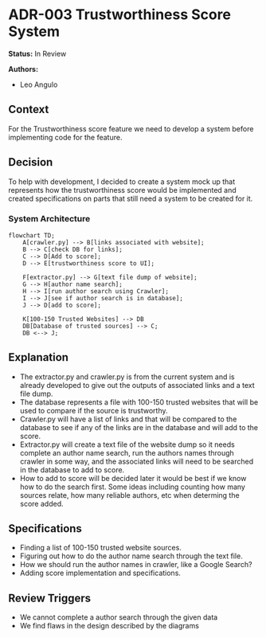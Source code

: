 # ADR-003 Trustworthiness Score System
**Status:** In Review

**Authors:**

- Leo Angulo

## Context

For the Trustworthiness score feature we need to develop a system before implementing code for the feature.

## Decision

To help with development, I decided to create a system mock up that represents how the trustworthiness score would be implemented and created specifications on parts
that still need a system to be created for it.

### System Architecture
```mermaid
flowchart TD;
    A[crawler.py] --> B[links associated with website];
    B --> C[check DB for links];
    C --> D[Add to score];
    D --> E[trustworthiness score to UI];

    F[extractor.py] --> G[text file dump of website];
    G --> H[author name search];
    H --> I[run author search using Crawler];
    I --> J[see if author search is in database];
    J --> D[add to score];

    K[100-150 Trusted Websites] --> DB
    DB[Database of trusted sources] --> C;
    DB <--> J;
```

## Explanation
- The extractor.py and crawler.py is from the current system and is already developed to give out the outputs of associated links and a text file dump.
- The database represents a file with 100-150 trusted websites that will be used to compare if the source is trustworthy.
- Crawler.py will have a list of links and that will be compared to the database to see if any of the links are in the database and will add to the score.
- Extractor.py will create a text file of the website dump so it needs complete an author name search, run the authors names through crawler in some way, and the associated links will need to be searched in the database to add to score.
- How to add to score will be decided later it would be best if we know how to do the search first. Some ideas including counting how many sources relate, how many reliable authors, etc when determing the score added.

## Specifications
- Finding a list of 100-150 trusted website sources.
- Figuring out how to do the author name search through the text file.
- How we should run the author names in crawler, like a Google Search?
- Adding score implementation and specifications.

## Review Triggers
- We cannot complete a author search through the given data
- We find flaws in the design described by the diagrams